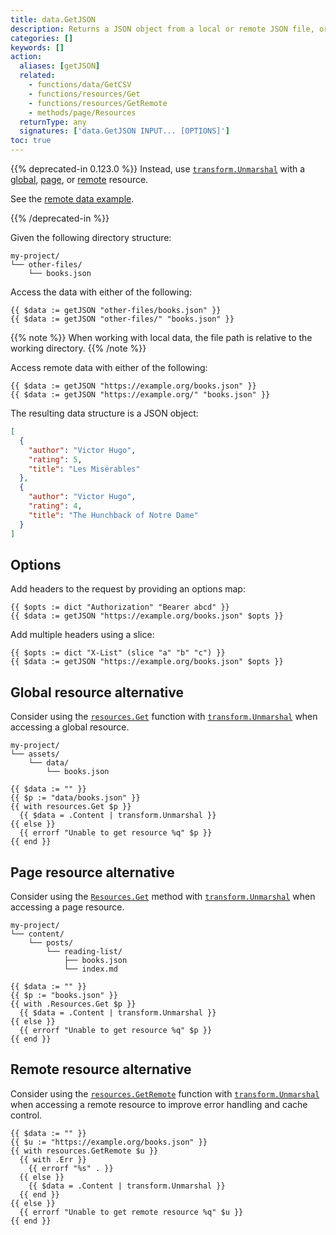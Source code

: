 ```yaml
---
title: data.GetJSON
description: Returns a JSON object from a local or remote JSON file, or an error if the file does not exist.
categories: []
keywords: []
action:
  aliases: [getJSON]
  related:
    - functions/data/GetCSV
    - functions/resources/Get
    - functions/resources/GetRemote
    - methods/page/Resources
  returnType: any
  signatures: ['data.GetJSON INPUT... [OPTIONS]']
toc: true
---
```


{{% deprecated-in 0.123.0 %}}
Instead, use [`transform.Unmarshal`] with a [global], [page], or [remote] resource.

See the [remote data example].

[`transform.Unmarshal`]: /functions/transform/unmarshal/
[global]: /getting-started/glossary/#global-resource
[page]: /getting-started/glossary/#page-resource
[remote data example]: /functions/resources/getremote/#remote-data
[remote]: /getting-started/glossary/#remote-resource
{{% /deprecated-in %}}

Given the following directory structure:

```text
my-project/
└── other-files/
    └── books.json
```

Access the data with either of the following:

```go-html-template
{{ $data := getJSON "other-files/books.json" }}
{{ $data := getJSON "other-files/" "books.json" }}
```

{{% note %}}
When working with local data, the file path is relative to the working directory.
{{% /note %}}

Access remote data with either of the following:

```go-html-template
{{ $data := getJSON "https://example.org/books.json" }}
{{ $data := getJSON "https://example.org/" "books.json" }}
```

The resulting data structure is a JSON object:

```json
[
  {
    "author": "Victor Hugo",
    "rating": 5,
    "title": "Les Misérables"
  },
  {
    "author": "Victor Hugo",
    "rating": 4,
    "title": "The Hunchback of Notre Dame"
  }
]
```

## Options

Add headers to the request by providing an options map:

```go-html-template
{{ $opts := dict "Authorization" "Bearer abcd" }}
{{ $data := getJSON "https://example.org/books.json" $opts }}
```

Add multiple headers using a slice:

```go-html-template
{{ $opts := dict "X-List" (slice "a" "b" "c") }}
{{ $data := getJSON "https://example.org/books.json" $opts }}
```

## Global resource alternative

Consider using the [`resources.Get`] function with [`transform.Unmarshal`] when accessing a global resource.

```text
my-project/
└── assets/
    └── data/
        └── books.json
```

```go-html-template
{{ $data := "" }}
{{ $p := "data/books.json" }}
{{ with resources.Get $p }}
  {{ $data = .Content | transform.Unmarshal }}
{{ else }}
  {{ errorf "Unable to get resource %q" $p }}
{{ end }}
```

## Page resource alternative

Consider using the [`Resources.Get`] method with [`transform.Unmarshal`] when accessing a page resource.

```text
my-project/
└── content/
    └── posts/
        └── reading-list/
            ├── books.json
            └── index.md
```

```go-html-template
{{ $data := "" }}
{{ $p := "books.json" }}
{{ with .Resources.Get $p }}
  {{ $data = .Content | transform.Unmarshal }}
{{ else }}
  {{ errorf "Unable to get resource %q" $p }}
{{ end }}
```

## Remote resource alternative

Consider using the [`resources.GetRemote`] function with [`transform.Unmarshal`] when accessing a remote resource to improve error handling and cache control.

```go-html-template
{{ $data := "" }}
{{ $u := "https://example.org/books.json" }}
{{ with resources.GetRemote $u }}
  {{ with .Err }}
    {{ errorf "%s" . }}
  {{ else }}
    {{ $data = .Content | transform.Unmarshal }}
  {{ end }}
{{ else }}
  {{ errorf "Unable to get remote resource %q" $u }}
{{ end }}
```

[`Resources.Get`]: /methods/page/resources/
[`resources.GetRemote`]: /functions/resources/getremote/
[`resources.Get`]: /functions/resources/get/
[`transform.Unmarshal`]: /functions/transform/unmarshal/
